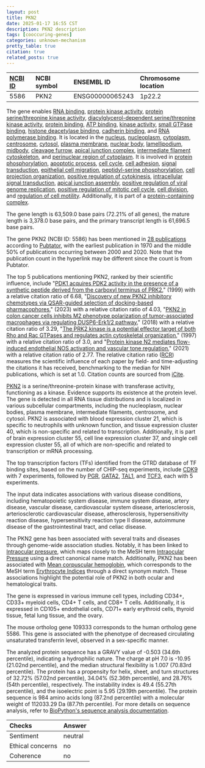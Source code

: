 ```yaml
---
layout: post
title: PKN2
date: 2025-01-17 16:55 CST
description: PKN2 description
tags: [cooccuring-genes]
categories: unknown-mechanism
pretty_table: true
citation: true
related_posts: true
---
```




| [NCBI ID](https://www.ncbi.nlm.nih.gov/gene/5586) | NCBI symbol | ENSEMBL ID | Chromosome location |
| :-------- | :------- | :-------- | :------- |
| 5586  | PKN2 | ENSG00000065243 | 1p22.2 |



The gene enables [RNA binding](https://amigo.geneontology.org/amigo/term/GO:0003723), [protein kinase activity](https://amigo.geneontology.org/amigo/term/GO:0004672), [protein serine/threonine kinase activity](https://amigo.geneontology.org/amigo/term/GO:0004674), [diacylglycerol-dependent serine/threonine kinase activity](https://amigo.geneontology.org/amigo/term/GO:0004697), [protein binding](https://amigo.geneontology.org/amigo/term/GO:0005515), [ATP binding](https://amigo.geneontology.org/amigo/term/GO:0005524), [kinase activity](https://amigo.geneontology.org/amigo/term/GO:0016301), [small GTPase binding](https://amigo.geneontology.org/amigo/term/GO:0031267), [histone deacetylase binding](https://amigo.geneontology.org/amigo/term/GO:0042826), [cadherin binding](https://amigo.geneontology.org/amigo/term/GO:0045296), and [RNA polymerase binding](https://amigo.geneontology.org/amigo/term/GO:0070063). It is located in the [nucleus](https://amigo.geneontology.org/amigo/term/GO:0005634), [nucleoplasm](https://amigo.geneontology.org/amigo/term/GO:0005654), [cytoplasm](https://amigo.geneontology.org/amigo/term/GO:0005737), [centrosome](https://amigo.geneontology.org/amigo/term/GO:0005813), [cytosol](https://amigo.geneontology.org/amigo/term/GO:0005829), [plasma membrane](https://amigo.geneontology.org/amigo/term/GO:0005886), [nuclear body](https://amigo.geneontology.org/amigo/term/GO:0016604), [lamellipodium](https://amigo.geneontology.org/amigo/term/GO:0030027), [midbody](https://amigo.geneontology.org/amigo/term/GO:0030496), [cleavage furrow](https://amigo.geneontology.org/amigo/term/GO:0032154), [apical junction complex](https://amigo.geneontology.org/amigo/term/GO:0043296), [intermediate filament cytoskeleton](https://amigo.geneontology.org/amigo/term/GO:0045111), and [perinuclear region of cytoplasm](https://amigo.geneontology.org/amigo/term/GO:0048471). It is involved in [protein phosphorylation](https://amigo.geneontology.org/amigo/term/GO:0006468), [apoptotic process](https://amigo.geneontology.org/amigo/term/GO:0006915), [cell cycle](https://amigo.geneontology.org/amigo/term/GO:0007049), [cell adhesion](https://amigo.geneontology.org/amigo/term/GO:0007155), [signal transduction](https://amigo.geneontology.org/amigo/term/GO:0007165), [epithelial cell migration](https://amigo.geneontology.org/amigo/term/GO:0010631), [peptidyl-serine phosphorylation](https://amigo.geneontology.org/amigo/term/GO:0018105), [cell projection organization](https://amigo.geneontology.org/amigo/term/GO:0030030), [positive regulation of cytokinesis](https://amigo.geneontology.org/amigo/term/GO:0032467), [intracellular signal transduction](https://amigo.geneontology.org/amigo/term/GO:0035556), [apical junction assembly](https://amigo.geneontology.org/amigo/term/GO:0043297), [positive regulation of viral genome replication](https://amigo.geneontology.org/amigo/term/GO:0045070), [positive regulation of mitotic cell cycle](https://amigo.geneontology.org/amigo/term/GO:0045931), [cell division](https://amigo.geneontology.org/amigo/term/GO:0051301), and [regulation of cell motility](https://amigo.geneontology.org/amigo/term/GO:2000145). Additionally, it is part of a [protein-containing complex](https://amigo.geneontology.org/amigo/term/GO:0032991).


The gene length is 63,509.0 base pairs (72.21% of all genes), the mature length is 3,378.0 base pairs, and the primary transcript length is 61,696.5 base pairs.


The gene PKN2 (NCBI ID: 5586) has been mentioned in [28 publications](https://pubmed.ncbi.nlm.nih.gov/?term=%22PKN2%22) according to [Pubtator](https://academic.oup.com/nar/article/47/W1/W587/5494727), with the earliest publication in 1970 and the middle 50% of publications occurring between 2000 and 2020. Note that the publication count in the hyperlink may be different since the count is from Pubtator.


The top 5 publications mentioning PKN2, ranked by their scientific influence, include "[PDK1 acquires PDK2 activity in the presence of a synthetic peptide derived from the carboxyl terminus of PRK2.](https://pubmed.ncbi.nlm.nih.gov/10226025)" (1999) with a relative citation ratio of 6.68, "[Discovery of new PKN2 inhibitory chemotypes via QSAR-guided selection of docking-based pharmacophores.](https://pubmed.ncbi.nlm.nih.gov/35507210)" (2023) with a relative citation ratio of 4.03, "[PKN2 in colon cancer cells inhibits M2 phenotype polarization of tumor-associated macrophages via regulating DUSP6-Erk1/2 pathway.](https://pubmed.ncbi.nlm.nih.gov/29368606)" (2018) with a relative citation ratio of 3.29, "[The PRK2 kinase is a potential effector target of both Rho and Rac GTPases and regulates actin cytoskeletal organization.](https://pubmed.ncbi.nlm.nih.gov/9121475)" (1997) with a relative citation ratio of 3.0, and "[Protein kinase N2 mediates flow-induced endothelial NOS activation and vascular tone regulation.](https://pubmed.ncbi.nlm.nih.gov/34499618)" (2021) with a relative citation ratio of 2.77. The relative citation ratio ([RCR](https://journals.plos.org/plosbiology/article?id=10.1371/journal.pbio.1002541)) measures the scientific influence of each paper by field- and time-adjusting the citations it has received, benchmarking to the median for NIH publications, which is set at 1.0. Citation counts are sourced from [iCite](https://icite.od.nih.gov).


[PKN2](https://www.proteinatlas.org/ENSG00000065243-PKN2) is a serine/threonine-protein kinase with transferase activity, functioning as a kinase. Evidence supports its existence at the protein level. The gene is detected in all RNA tissue distributions and is localized in various subcellular compartments, including the nucleoplasm, nuclear bodies, plasma membrane, intermediate filaments, centrosome, and cytosol. PKN2 is associated with blood expression cluster 21, which is specific to neutrophils with unknown function, and tissue expression cluster 40, which is non-specific and related to transcription. Additionally, it is part of brain expression cluster 55, cell line expression cluster 37, and single cell expression cluster 55, all of which are non-specific and related to transcription or mRNA processing.


The top transcription factors (TFs) identified from the GTRD database of TF binding sites, based on the number of CHIP-seq experiments, include [CDK9](https://www.ncbi.nlm.nih.gov/gene/1025) with 7 experiments, followed by [PGR](https://www.ncbi.nlm.nih.gov/gene/5241), [GATA2](https://www.ncbi.nlm.nih.gov/gene/2624), [TAL1](https://www.ncbi.nlm.nih.gov/gene/6886), and [TCF3](https://www.ncbi.nlm.nih.gov/gene/6929), each with 5 experiments.



The input data indicates associations with various disease conditions, including hematopoietic system disease, immune system disease, artery disease, vascular disease, cardiovascular system disease, arteriosclerosis, arteriosclerotic cardiovascular disease, atherosclerosis, hypersensitivity reaction disease, hypersensitivity reaction type II disease, autoimmune disease of the gastrointestinal tract, and celiac disease.


The PKN2 gene has been associated with several traits and diseases through genome-wide association studies. Notably, it has been linked to [Intraocular pressure](https://pubmed.ncbi.nlm.nih.gov/29617998), which maps closely to the MeSH term [Intraocular Pressure](https://meshb.nlm.nih.gov/record/ui?ui=D007429) using a direct canonical name match. Additionally, PKN2 has been associated with [Mean corpuscular hemoglobin](https://pubmed.ncbi.nlm.nih.gov/34594039), which corresponds to the MeSH term [Erythrocyte Indices](https://meshb.nlm.nih.gov/record/ui?ui=D004909) through a direct synonym match. These associations highlight the potential role of PKN2 in both ocular and hematological traits.


The gene is expressed in various immune cell types, including CD34+, CD33+ myeloid cells, CD4+ T cells, and CD8+ T cells. Additionally, it is expressed in CD105+ endothelial cells, CD71+ early erythroid cells, thyroid tissue, fetal lung tissue, and the ovary.



The mouse ortholog gene 109333 corresponds to the human ortholog gene 5586. This gene is associated with the phenotype of decreased circulating unsaturated transferrin level, observed in a sex-specific manner.


The analyzed protein sequence has a GRAVY value of -0.503 (34.6th percentile), indicating a hydrophilic nature. The charge at pH 7.0 is -10.95 (21.02nd percentile), and the median structural flexibility is 1.007 (70.83rd percentile). The protein has a propensity for helix, sheet, and turn structures of 32.72% (57.02nd percentile), 34.04% (52.36th percentile), and 28.76% (54th percentile), respectively. The instability index is 49.4 (55.27th percentile), and the isoelectric point is 5.95 (29.19th percentile). The protein sequence is 984 amino acids long (87.2nd percentile) with a molecular weight of 112033.29 Da (87.7th percentile). For more details on sequence analysis, refer to [BioPython's sequence analysis documentation](https://biopython.org/docs/1.75/api/Bio.SeqUtils.ProtParam.html).





| Checks    | Answer |
| :-------- | :------- |
| Sentiment  | neutral   |
| Ethical concerns | no     |
| Coherence    | no    |